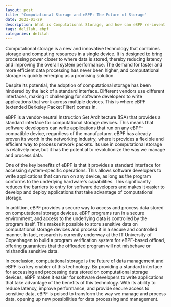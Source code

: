 ```yaml
---
layout: post
title: "Computational Storage and eBPF: The Future of Storage"
date: 2023-01-29
description: What is Computational Storage, and how can eBPF re-invent the way we work with storage?
tags: delilah, ebpf
categories: delilah
---
```

Computational storage is a new and innovative technology that combines storage and computing resources in a single device. It is designed to bring processing power closer to where data is stored, thereby reducing latency and improving the overall system performance. The demand for faster and more efficient data processing has never been higher, and computational storage is quickly emerging as a promising solution.

Despite its potential, the adoption of computational storage has been hindered by the lack of a standard interface. Different vendors use different interfaces, making it challenging for software developers to write applications that work across multiple devices. This is where eBPF (extended Berkeley Packet Filter) comes in.

eBPF is a vendor-neutral Instruction Set Architecture (ISA) that provides a standard interface for computational storage devices. This means that software developers can write applications that run on any eBPF-compatible device, regardless of the manufacturer. eBPF has already proven its worth in the networking industry, where it provides a flexible and efficient way to process network packets. Its use in computational storage is relatively new, but it has the potential to revolutionize the way we manage and process data.

One of the key benefits of eBPF is that it provides a standard interface for accessing system-specific operations. This allows software developers to write applications that can run on any device, as long as the program conforms to the underlying hardware's capabilities. This significantly reduces the barriers to entry for software developers and makes it easier to develop and deploy applications that take advantage of computational storage.

In addition, eBPF provides a secure way to access and process data stored on computational storage devices. eBPF programs run in a secure environment, and access to the underlying data is controlled by the program itself. This makes it possible to store sensitive data on computational storage devices and process it in a secure and controlled manner. In fact, research is currently underway at the IT University of Copenhagen to build a program verification system for eBPF-based offload, offering guarantees that the offloaded program will not misbehave or mishandle sensitive data.

In conclusion, computational storage is the future of data management and eBPF is a key enabler of this technology. By providing a standard interface for accessing and processing data stored on computational storage devices, eBPF makes it easier for software developers to write applications that take advantage of the benefits of this technology. With its ability to reduce latency, improve performance, and provide secure access to sensitive data, eBPF is poised to transform the way we manage and process data, opening up new possibilities for data processing and management.
